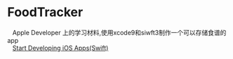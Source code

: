 # FoodTracker
    Apple Developer 上的学习材料,使用xcode9和siwft3制作一个可以存储食谱的app<br />
    [Start Developing iOS Apps(Swift)](https://developer.apple.com/library/content/referencelibrary/GettingStarted/DevelopiOSAppsSwift/index.html#//apple_ref/doc/uid/TP40015214-CH2-SW1)

